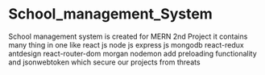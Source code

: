 # School_management_System
School management system is created for MERN 2nd Project it contains many thing in one like react js node js express js mongodb react-redux antdesign react-router-dom morgan nodemon add preloading functionality and jsonwebtoken which secure our projects from threats
